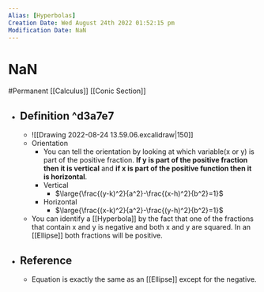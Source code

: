 ```yaml
---
Alias: [Hyperbolas]
Creation Date: Wed August 24th 2022 01:52:15 pm 
Modification Date: NaN
---
```

# NaN
#Permanent [[Calculus]] [[Conic Section]]

- ## Definition ^d3a7e7
	- ![[Drawing 2022-08-24 13.59.06.excalidraw|150]]
	- Orientation
		- You can tell the orientation by looking at which variable(x or y) is part of the positive fraction. **If y is part of the positive fraction then it is vertical** and **if x is part of the positive function then it is horizontal**.
		- Vertical
			- $\large{\frac{(y-k)^2}{a^2}-\frac{(x-h)^2}{b^2}=1}$
		- Horizontal
			- $\large{\frac{(x-k)^2}{a^2}-\frac{(y-h)^2}{b^2}=1}$
	- You can identify a [[Hyperbola]] by the fact that one of the fractions that contain x and y is negative and both x and y are squared. In an [[Ellipse]] both fractions will be positive. 
- ## Reference
	- Equation is exactly the same as an [[Ellipse]] except for the negative.